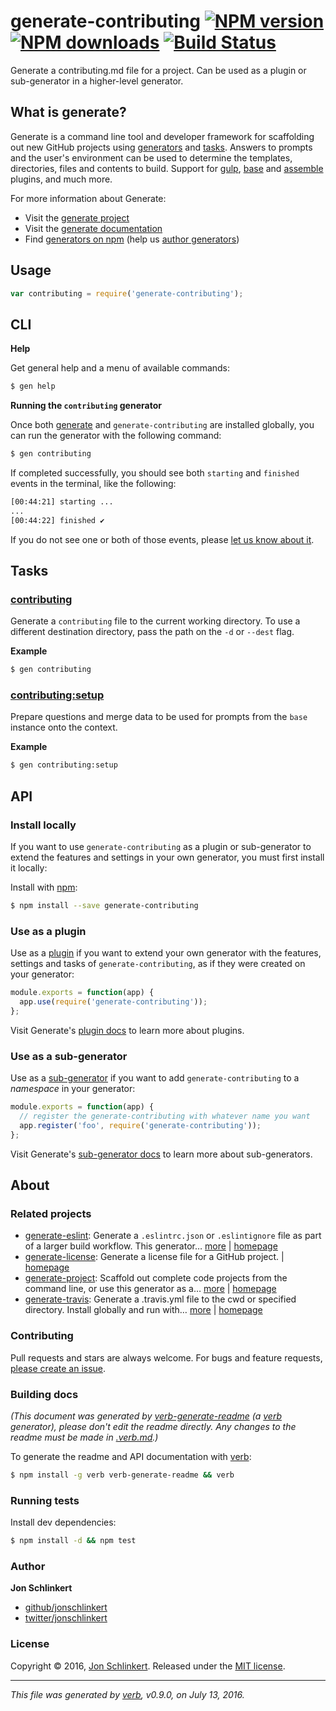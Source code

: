 # generate-contributing [![NPM version](https://img.shields.io/npm/v/generate-contributing.svg?style=flat)](https://www.npmjs.com/package/generate-contributing) [![NPM downloads](https://img.shields.io/npm/dm/generate-contributing.svg?style=flat)](https://npmjs.org/package/generate-contributing) [![Build Status](https://img.shields.io/travis/generate/generate-contributing.svg?style=flat)](https://travis-ci.org/generate/generate-contributing)

Generate a contributing.md file for a project. Can be used as a plugin or sub-generator in a higher-level generator.

## What is generate?

Generate is a command line tool and developer framework for scaffolding out new GitHub projects using [generators](https://github.com/generate/generate/blob/master/docs/generators.md) and [tasks](https://github.com/generate/generate/blob/master/docs/tasks.md). Answers to prompts and the user's environment can be used to determine the templates, directories, files and contents to build. Support for [gulp](http://gulpjs.com), [base](https://github.com/node-base/base) and [assemble](https://github.com/assemble/assemble) plugins, and much more.

For more information about Generate:

* Visit the [generate project](https://github.com/generate/generate)
* Visit the [generate documentation](https://github.com/generate/generate/blob/master/docs/)
* Find [generators on npm](https://www.npmjs.com/browse/keyword/generate-generator) (help us [author generators](https://github.com/generate/generate/blob/master/docs/micro-generators.md))

## Usage

```js
var contributing = require('generate-contributing');
```

## CLI

**Help**

Get general help and a menu of available commands:

```sh
$ gen help
```

**Running the `contributing` generator**

Once both [generate](https://github.com/generate/generate) and `generate-contributing` are installed globally, you can run the generator with the following command:

```sh
$ gen contributing
```

If completed successfully, you should see both `starting` and `finished` events in the terminal, like the following:

```sh
[00:44:21] starting ...
...
[00:44:22] finished ✔
```

If you do not see one or both of those events, please [let us know about it](../../issues).

## Tasks

### [contributing](generator.js#L33)

Generate a `contributing` file to the current working directory. To use a different destination directory, pass the path on the `-d` or `--dest` flag.

**Example**

```sh
$ gen contributing
```

### [contributing:setup](generator.js#L52)

Prepare questions and merge data to be used for prompts from the `base` instance onto the context.

**Example**

```sh
$ gen contributing:setup
```

## API

### Install locally

If you want to use `generate-contributing` as a plugin or sub-generator to extend the features and settings in your own generator, you must first install it locally:

Install with [npm](https://www.npmjs.com/):

```sh
$ npm install --save generate-contributing
```

### Use as a plugin

Use as a [plugin](https://github.com/generate/generate/blob/master/docs/plugins.md) if you want to extend your own generator with the features, settings and tasks of `generate-contributing`, as if they were created on your generator:

```js
module.exports = function(app) {
  app.use(require('generate-contributing'));
};
```

Visit Generate's [plugin docs](https://github.com/generate/generate/blob/master/docs/plugins.md) to learn more about plugins.

### Use as a sub-generator

Use as a [sub-generator](https://github.com/generate/generate/blob/master/docs/generators.md) if you want to add `generate-contributing` to a  _namespace_ in your generator:

```js
module.exports = function(app) {
  // register the generate-contributing with whatever name you want
  app.register('foo', require('generate-contributing'));
};
```

Visit Generate's [sub-generator docs](https://github.com/generate/generate/blob/master/docs/sub-generators.md) to learn more about sub-generators.

## About

### Related projects

* [generate-eslint](https://www.npmjs.com/package/generate-eslint): Generate a `.eslintrc.json` or `.eslintignore` file as part of a larger build workflow. This generator… [more](https://github.com/generate/generate-eslint) | [homepage](https://github.com/generate/generate-eslint "Generate a `.eslintrc.json` or `.eslintignore` file as part of a larger build workflow. This generator can be used as a sub-generator or plugin inside other generators.")
* [generate-license](https://www.npmjs.com/package/generate-license): Generate a license file for a GitHub project. | [homepage](https://github.com/generate/generate-license "Generate a license file for a GitHub project.")
* [generate-project](https://www.npmjs.com/package/generate-project): Scaffold out complete code projects from the command line, or use this generator as a… [more](https://github.com/generate/generate-project) | [homepage](https://github.com/generate/generate-project "Scaffold out complete code projects from the command line, or use this generator as a plugin in other generators to provide baseline functionality.")
* [generate-travis](https://www.npmjs.com/package/generate-travis): Generate a .travis.yml file to the cwd or specified directory. Install globally and run with… [more](https://github.com/generate/generate-travis) | [homepage](https://github.com/generate/generate-travis "Generate a .travis.yml file to the cwd or specified directory. Install globally and run with generate's CLI, or use as a component in your own generator.")

### Contributing

Pull requests and stars are always welcome. For bugs and feature requests, [please create an issue](../../issues/new).

### Building docs

_(This document was generated by [verb-generate-readme](https://github.com/verbose/verb-generate-readme) (a [verb](https://github.com/verbose/verb) generator), please don't edit the readme directly. Any changes to the readme must be made in [.verb.md](.verb.md).)_

To generate the readme and API documentation with [verb](https://github.com/verbose/verb):

```sh
$ npm install -g verb verb-generate-readme && verb
```

### Running tests

Install dev dependencies:

```sh
$ npm install -d && npm test
```

### Author

**Jon Schlinkert**

* [github/jonschlinkert](https://github.com/jonschlinkert)
* [twitter/jonschlinkert](http://twitter.com/jonschlinkert)

### License

Copyright © 2016, [Jon Schlinkert](https://github.com/jonschlinkert).
Released under the [MIT license](https://github.com/generate/generate-contributing/blob/master/LICENSE).

***

_This file was generated by [verb](https://github.com/verbose/verb), v0.9.0, on July 13, 2016._